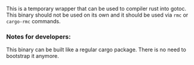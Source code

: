 This is a temporary wrapper that can be used to compiler rust into gotoc. This
binary should not be used on its own and it should be used via `rmc` or
`cargo-rmc` commands.

### Notes for developers:

This binary can be built like a regular cargo package. There is no need to
bootstrap it anymore.

